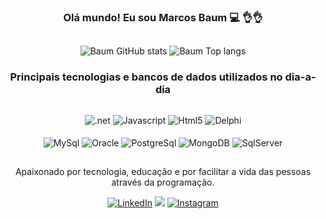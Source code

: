 <div style="display: inline_block" align="center">

### Olá mundo! Eu sou Marcos Baum 💻 👌👌
<h2 dir="auto"></h2>

![Baum GitHub stats](https://github-readme-stats.vercel.app/api?username=marcosbaummb&count_private=true&include_all_commits=true&show_icons=true&theme=dark)
![Baum Top langs](https://github-readme-stats.vercel.app/api/top-langs/?username=marcosbaummb&langs_count=7&theme=dark)

### Principais tecnologias e bancos de dados utilizados no dia-a-dia <br/>
<h2 dir="auto"></h2>
    <img align="center" alt=".net" src="https://img.shields.io/badge/.NET-5C2D91?style=for-the-badge&logo=.net&logoColor=white" />
    <img align="center" alt="Javascript" src="https://img.shields.io/badge/JavaScript-F7DF1E?style=for-the-badge&logo=javascript&logoColor=black" />
    <img align="center" alt="Html5" src="https://img.shields.io/badge/HTML5-E34F26?style=for-the-badge&logo=html5&logoColor=white" />
    <img align="center" alt="Delphi" src="https://img.shields.io/badge/Delphi_RAD_Studio-B22222?style=for-the-badge&logo=delphi&logoColor=white" /><br/><br/>
    <img align="center" alt="MySql" src="https://img.shields.io/badge/MySQL-00000F?style=for-the-badge&logo=mysql&logoColor=white" />
    <img align="center" alt="Oracle" src="https://img.shields.io/badge/Oracle-F80000?style=for-the-badge&logo=oracle&logoColor=black" />
    <img align="center" alt="PostgreSql" src="https://img.shields.io/badge/PostgreSQL-316192?style=for-the-badge&logo=postgresql&logoColor=white" />
    <img align="center" alt="MongoDB" src="https://img.shields.io/badge/MongoDB-4EA94B?style=for-the-badge&logo=mongodb&logoColor=white" />
    <img align="center" alt="SqlServer" src="https://img.shields.io/badge/Microsoft_SQL_Server-CC2927?style=for-the-badge&logo=microsoft-sql-server&logoColor=white" />
<br/>

<h2 dir="auto"></h2>
<p> Apaixonado por tecnologia, educação e por facilitar a vida das pessoas através da programação. </p>
  
[![LinkedIn](https://img.shields.io/badge/LinkedIn-0077B5?style=for-the-badge&logo=linkedin&logoColor=white)](https://www.linkedin.com/in/marcosfbaum/)
<a href="mailto:marcosbaummb@gmail.com"><img src="https://img.shields.io/badge/Gmail-D14836?style=for-the-badge&logo=gmail&logoColor=white"></a>
[![Instagram](https://img.shields.io/badge/Instagram-E4405F?style=for-the-badge&logo=instagram&logoColor=white)](https://instagram.com/marcosbaummb)  
</div>
